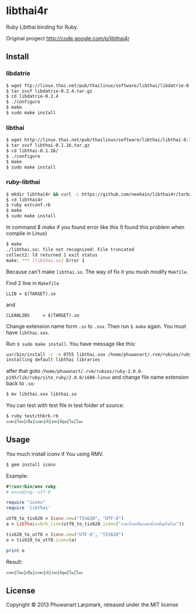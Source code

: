 # libthai4r

Ruby Libthai binding for Ruby.

Original progect http://code.google.com/p/libthai4r

## Install

### libdatrie

```bash
$ wget ftp://linux.thai.net/pub/thailinux/software/libthai/libdatrie-0.2.4.tar.gz
$ tar zxvf libdatrie-0.2.4.tar.gz
$ cd libdatrie-0.2.4
$ ./configure
$ make
$ sudo make install
```

### libthai

```bash
$ wget http://linux.thai.net/pub/thailinux/software/libthai/libthai-0.1.16.tar.gz
$ tar zxvf libthai-0.1.16.tar.gz
$ cd libthai-0.1.16/
$ ./configure
$ make
$ sudo make install
```

### ruby-libthai

```bash
$ mkdir libthai4r && curl -L https://github.com/neokain/libthai4r/tarball/master | tar xz --strip 1 -C libthai4r
$ cd libthai4r
$ ruby extconf.rb
$ make
$ sudo make install
```

In command *$ make* if you found error like this (I found this problem when compile in Linux)

```bash
$ make
./libthai.so: file not recognized: File truncated
collect2: ld returned 1 exit status
make: *** [libthai.so] Error 1
```

Because can't make `libthai.so`. The way of fix it you mush modify `Makfile`.

Find 2 line in `Makefile`

```
LLIB = $(TARGET).so
```
and

```
CLEANLIBS     = $(TARGET).so
```

Change extension name form `.so` to `.sox`. Then run `$ make` again. You must have `libthai.sox`.

Run `$ sudo make install`. You have message like this:

```bash
usr/bin/install -c -m 0755 libthai.sox /home/phuwanart/.rvm/rubies/ruby-2.0.0-p195/lib/ruby/site_ruby/2.0.0/i686-linux
installing default libthai libraries
```

atfer that goto `/home/phuwanart/.rvm/rubies/ruby-2.0.0-p195/lib/ruby/site_ruby/2.0.0/i686-linux` and change file name extension back to `.so`:

```bash
$ mv libthai.sox libthai.so
```

You can test with test file in test folder of source:

```bash
$ ruby test/thbrk.rb
ภาษา|ไทย|เป็น|ภาษา|ที่|ง่าย|ที่สุด|ใน|โลก
```

## Usage

You much install iconv if You using RMV.

```bash
$ gem install iconv
```

Example:

```ruby
#!/usr/bin/env ruby
# encoding: utf-8

require "iconv"
require 'libthai'

utf8_to_tis620 = Iconv.new("TIS620", "UTF-8")
a = LibThai::brk_line(utf8_to_tis620.iconv("ภาษาไทยเป็นภาษาที่ง่ายที่สุดในโลก"))

tis620_to_utf8 = Iconv.new("UTF-8", "TIS620")
o = tis620_to_utf8.iconv(a)

print o
```

Result:

```bash
ภาษา|ไทย|เป็น|ภาษา|ที่|ง่าย|ที่สุด|ใน|โลก
```

## License

Copyright © 2013 Phuwanart Larpmark, released under the MIT license